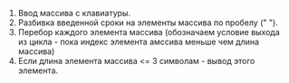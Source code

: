 1. Ввод массива с клавиатуры.
2. Разбивка введенной сроки на элементы массива по пробелу (" ").
3. Перебор каждого элемента массива (обозначаем условие выхода из цикла - пока индекс элемента амссива меньше чем длина массива) 
4. Если длина элемента массива <= 3 символам - вывод этого элемента. 

